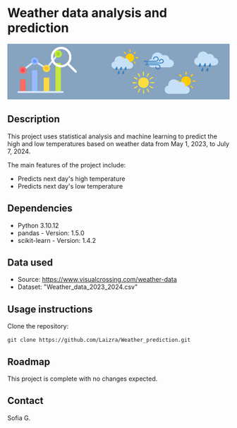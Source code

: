# Weather data analysis and prediction
![Weather Forescasting](Weather_forecasting_Readme_Image.png)

## Description

This project uses statistical analysis and machine learning to predict the high and low temperatures based on weather data from May 1, 2023, to July 7, 2024.

The main features of the project include:

* Predicts next day's high temperature
* Predicts next day's low temperature

## Dependencies
* Python 3.10.12
* pandas - Version: 1.5.0
* scikit-learn - Version: 1.4.2

## Data used
* Source: https://www.visualcrossing.com/weather-data
* Dataset: "Weather_data_2023_2024.csv"

## Usage instructions
Clone the repository:
```
git clone https://github.com/Laizra/Weather_prediction.git
```

## Roadmap
This project is complete with no changes expected.

## Contact
Sofia G.
